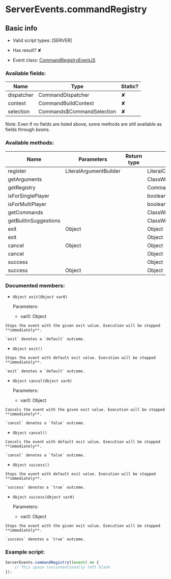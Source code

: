 # ServerEvents.commandRegistry

## Basic info

- Valid script types: [SERVER]

- Has result? ✘

- Event class: [CommandRegistryEventJS](https://github.com/KubeJS-Mods/KubeJS/tree/2001/common/src/main/java/dev/latvian/mods/kubejs/command/CommandRegistryEventJS.java)

### Available fields:

| Name | Type | Static? |
| ---- | ---- | ------- |
| dispatcher | CommandDispatcher<CommandSourceStack> | ✘ |
| context | CommandBuildContext | ✘ |
| selection | Commands$CommandSelection | ✘ |

Note: Even if no fields are listed above, some methods are still available as fields through *beans*.

### Available methods:

| Name | Parameters | Return type | Static? |
| ---- | ---------- | ----------- | ------- |
| register | LiteralArgumentBuilder<CommandSourceStack> |  | LiteralCommandNode<CommandSourceStack> | ✘ |
| getArguments |  |  | ClassWrapper<ArgumentTypeWrappers> | ✘ |
| getRegistry |  |  | CommandBuildContext | ✘ |
| isForSinglePlayer |  |  | boolean | ✘ |
| isForMultiPlayer |  |  | boolean | ✘ |
| getCommands |  |  | ClassWrapper<Commands> | ✘ |
| getBuiltinSuggestions |  |  | ClassWrapper<SharedSuggestionProvider> | ✘ |
| exit | Object |  | Object | ✘ |
| exit |  |  | Object | ✘ |
| cancel | Object |  | Object | ✘ |
| cancel |  |  | Object | ✘ |
| success |  |  | Object | ✘ |
| success | Object |  | Object | ✘ |


### Documented members:

- `Object exit(Object var0)`

  Parameters:
  - var0: Object

```
Stops the event with the given exit value. Execution will be stopped **immediately**.

`exit` denotes a `default` outcome.
```

- `Object exit()`
```
Stops the event with default exit value. Execution will be stopped **immediately**.

`exit` denotes a `default` outcome.
```

- `Object cancel(Object var0)`

  Parameters:
  - var0: Object

```
Cancels the event with the given exit value. Execution will be stopped **immediately**.

`cancel` denotes a `false` outcome.
```

- `Object cancel()`
```
Cancels the event with default exit value. Execution will be stopped **immediately**.

`cancel` denotes a `false` outcome.
```

- `Object success()`
```
Stops the event with default exit value. Execution will be stopped **immediately**.

`success` denotes a `true` outcome.
```

- `Object success(Object var0)`

  Parameters:
  - var0: Object

```
Stops the event with the given exit value. Execution will be stopped **immediately**.

`success` denotes a `true` outcome.
```



### Example script:

```js
ServerEvents.commandRegistry((event) => {
	// This space (un)intentionally left blank
});
```

